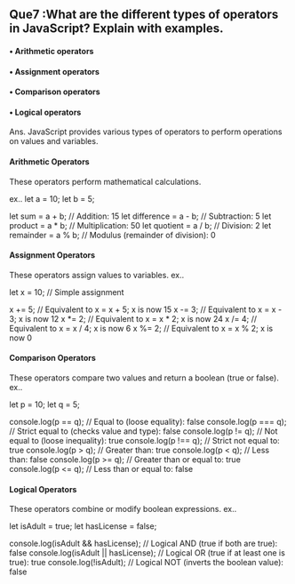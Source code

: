 ## Que7 :What are the different types of operators in JavaScript? Explain with examples. 
#### • Arithmetic operators 
#### • Assignment operators 
#### • Comparison operators 
#### • Logical operators 

Ans. JavaScript provides various types of operators to perform operations on values and variables.

#### Arithmetic Operators
These operators perform mathematical calculations.

ex..
    let a = 10;
    let b = 5;

let sum = a + b; // Addition: 15
let difference = a - b; // Subtraction: 5
let product = a * b; // Multiplication: 50
let quotient = a / b; // Division: 2
let remainder = a % b; // Modulus (remainder of division): 0  

#### Assignment Operators
These operators assign values to variables.
ex..

let x = 10; // Simple assignment

x += 5; // Equivalent to x = x + 5; x is now 15
x -= 3; // Equivalent to x = x - 3; x is now 12
x *= 2; // Equivalent to x = x * 2; x is now 24
x /= 4; // Equivalent to x = x / 4; x is now 6
x %= 2; // Equivalent to x = x % 2; x is now 0

#### Comparison Operators
These operators compare two values and return a boolean (true or false). 
ex..

let p = 10;
let q = 5;

console.log(p == q); // Equal to (loose equality): false
console.log(p === q); // Strict equal to (checks value and type): false
console.log(p != q); // Not equal to (loose inequality): true
console.log(p !== q); // Strict not equal to: true
console.log(p > q); // Greater than: true
console.log(p < q); // Less than: false
console.log(p >= q); // Greater than or equal to: true
console.log(p <= q); // Less than or equal to: false

#### Logical Operators
These operators combine or modify boolean expressions.
ex..

let isAdult = true;
let hasLicense = false;

console.log(isAdult && hasLicense); // Logical AND (true if both are true): false
console.log(isAdult || hasLicense); // Logical OR (true if at least one is true): true
console.log(!isAdult); // Logical NOT (inverts the boolean value): false

